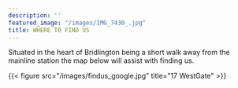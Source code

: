 ```yaml
---
description: ''
featured_image: "/images/IMG_7430_.jpg"
title: WHERE TO FIND US
---
```


Situated in the heart of Bridlington being a short walk away from the mainline station the map below will assist with finding us.

{{< figure src="/images/findus_google.jpg" title="17 WestGate" >}}